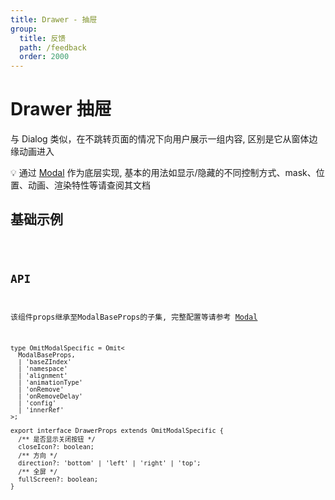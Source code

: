 ```yaml
---
title: Drawer - 抽屉
group:
  title: 反馈
  path: /feedback
  order: 2000
---
```


# Drawer 抽屉

与 Dialog 类似，在不跳转页面的情况下向用户展示一组内容, 区别是它从窗体边缘动画进入

💡 通过 [Modal](/feedback/modal) 作为底层实现, 基本的用法如显示/隐藏的不同控制方式、mask、位置、动画、渲染特性等请查阅其文档

## 基础示例

<code src="./demo.tsx" />

## API

该组件props继承至ModalBaseProps的子集, 完整配置等请参考 [Modal](/feedback/modal)

```tsx | pure
type OmitModalSpecific = Omit<
  ModalBaseProps,
  | 'baseZIndex'
  | 'namespace'
  | 'alignment'
  | 'animationType'
  | 'onRemove'
  | 'onRemoveDelay'
  | 'config'
  | 'innerRef'
>;

export interface DrawerProps extends OmitModalSpecific {
  /** 是否显示关闭按钮 */
  closeIcon?: boolean;
  /** 方向 */
  direction?: 'bottom' | 'left' | 'right' | 'top';
  /** 全屏 */
  fullScreen?: boolean;
}
```
